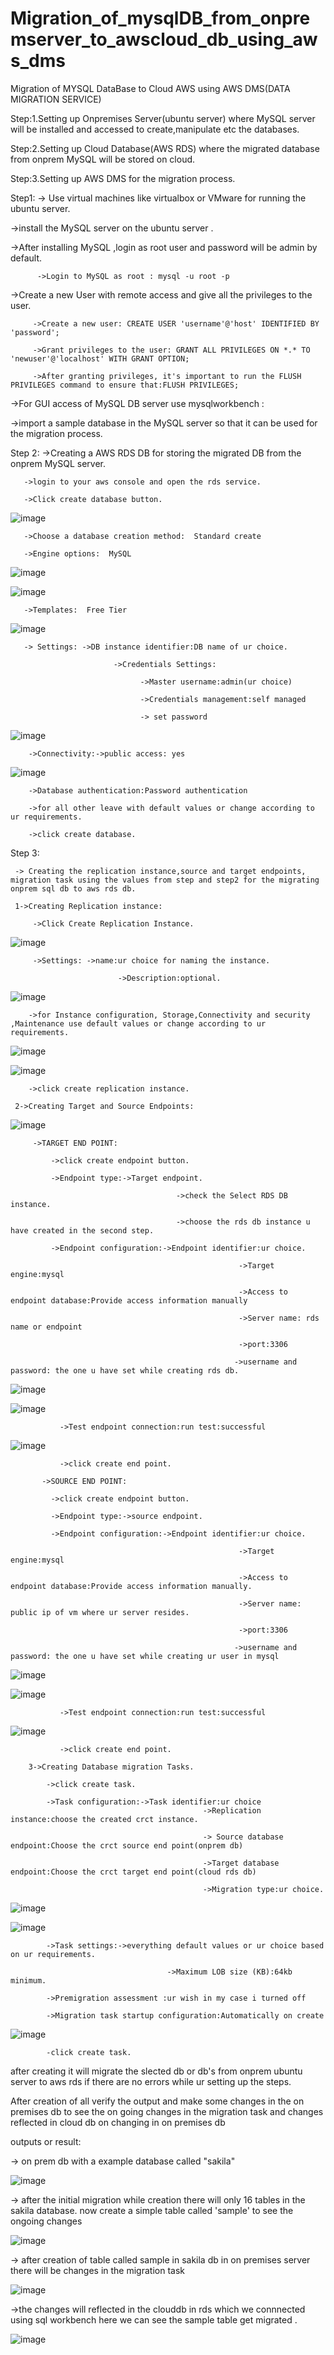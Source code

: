 # Migration_of_mysqlDB_from_onpremserver_to_awscloud_db_using_aws_dms

Migration of MYSQL DataBase to Cloud AWS using AWS DMS(DATA MIGRATION SERVICE)

Step:1.Setting up Onpremises Server(ubuntu server) where MySQL server will be installed and accessed to create,manipulate etc the databases.

Step:2.Setting up Cloud Database(AWS RDS) where the migrated database from onprem MySQL will be stored on cloud.

Step:3.Setting up AWS DMS for the migration process.

Step1:
  -> Use virtual machines like virtualbox or VMware for running the ubuntu server.
  
  ->install the MySQL server on the ubuntu server .
  
  ->After installing MySQL ,login as root user and password will be admin by default.
  
          ->Login to MySQL as root : mysql -u root -p

  ->Create a new User with remote access and give all the privileges to the user.
  
         ->Create a new user: CREATE USER 'username'@'host' IDENTIFIED BY 'password';
         
         ->Grant privileges to the user: GRANT ALL PRIVILEGES ON *.* TO 'newuser'@'localhost' WITH GRANT OPTION;
         
         ->After granting privileges, it's important to run the FLUSH PRIVILEGES command to ensure that:FLUSH PRIVILEGES;

  ->For GUI access of  MySQL DB server use mysqlworkbench :
  
  ->import a sample database in the MySQL server so that it can be used for the migration process.

Step 2:
   ->Creating a AWS RDS DB for storing the migrated DB from the onprem MySQL server.
   
       ->login to your aws console and open the rds service.
       
       ->Click create database button.
       
   ![image](https://github.com/user-attachments/assets/de80c9e7-7eaf-4750-a197-2cec20234256)
       
       ->Choose a database creation method:  Standard create
       
       ->Engine options:  MySQL
       
  ![image](https://github.com/user-attachments/assets/cc11f2d5-2f19-42ef-af01-3470f007b1c4)
       
![image](https://github.com/user-attachments/assets/6de6fc25-9b42-4228-89d4-fbf2666aa9b4)

       ->Templates:  Free Tier
       
![image](https://github.com/user-attachments/assets/189fcbd4-5a81-4fa9-87a3-fda11f52a0af)

       -> Settings: ->DB instance identifier:DB name of ur choice.
       
                           ->Credentials Settings:
                           
                                 ->Master username:admin(ur choice)
                                 
                                 ->Credentials management:self managed
                                 
                                 -> set password
                                 
![image](https://github.com/user-attachments/assets/311e7c3c-93c8-4210-9022-0056b26fabc0)

        ->Connectivity:->public access: yes
        
![image](https://github.com/user-attachments/assets/344de446-6bf4-445d-b16a-fba865082b50)

        ->Database authentication:Password authentication
        
        ->for all other leave with default values or change according to ur requirements.
        
        ->click create database.

Step 3:

     -> Creating the replication instance,source and target endpoints, migration task using the values from step and step2 for the migrating onprem sql db to aws rds db.

     1->Creating Replication instance:
     
         ->Click Create Replication Instance.
         
![image](https://github.com/user-attachments/assets/23c8faa9-0658-4a34-a1fb-a81f6883ec2d)

         ->Settings: ->name:ur choice for naming the instance.
         
                            ->Description:optional.
                            
![image](https://github.com/user-attachments/assets/4165de60-0bf6-448e-b52b-e6c836ac8357)

        ->for Instance configuration, Storage,Connectivity and security ,Maintenance use default values or change according to ur requirements.
        
![image](https://github.com/user-attachments/assets/d31ba73f-ae7b-436f-a472-0f2e2ac22077)

![image](https://github.com/user-attachments/assets/730e9d86-95e7-4a47-b6e9-104adcca3607)

        ->click create replication instance.
        
     2->Creating Target and Source Endpoints: 

![image](https://github.com/user-attachments/assets/a9c95be6-46f0-44a6-a803-ee5cae26d5dc)

         ->TARGET END POINT:
         
             ->click create endpoint button.
             
             ->Endpoint type:->Target endpoint.
             
                                         ->check the Select RDS DB instance.
                                         
                                         ->choose the rds db instance u have created in the second step.
                                         
             ->Endpoint configuration:->Endpoint identifier:ur choice.
             
                                                       ->Target engine:mysql
                                                       
                                                       ->Access to endpoint database:Provide access information manually
                                                       
                                                       ->Server name: rds name or endpoint
                                                       
                                                       ->port:3306
                                                       
                                                      ->username and password: the one u have set while creating rds db.
![image](https://github.com/user-attachments/assets/64db271f-4ffa-4340-b829-0b2714b09e52)

![image](https://github.com/user-attachments/assets/20ade540-b99e-446a-bf3f-53ca9ee4ea09)

               ->Test endpoint connection:run test:successful
               
![image](https://github.com/user-attachments/assets/0ef59eb8-b809-408c-907c-2ce38c79e7ea)
               
               ->click create end point.
           
           ->SOURCE END POINT:
           
             ->click create endpoint button.
             
             ->Endpoint type:->source endpoint.

             ->Endpoint configuration:->Endpoint identifier:ur choice.
             
                                                       ->Target engine:mysql
                                                       
                                                       ->Access to endpoint database:Provide access information manually.
                                                       
                                                       ->Server name: public ip of vm where ur server resides.
                                                       
                                                       ->port:3306
                                                       
                                                      ->username and password: the one u have set while creating ur user in mysql

  ![image](https://github.com/user-attachments/assets/e9ba58b9-839d-49b2-8f20-e8b7ae03d256)

  ![image](https://github.com/user-attachments/assets/48491bc1-0f17-44e7-9806-ca404020ca00)


               ->Test endpoint connection:run test:successful
![image](https://github.com/user-attachments/assets/8ba197e1-1944-4527-a76b-f869fd48a6a0)

               
               ->click create end point.

        3->Creating Database migration Tasks.
        
            ->click create task.
            
            ->Task configuration:->Task identifier:ur choice
                                               ->Replication instance:choose the created crct instance.
                                               
                                               -> Source database endpoint:Choose the crct source end point(onprem db) 
                                               
                                               ->Target database endpoint:Choose the crct target end point(cloud rds db) 
                                               
                                               ->Migration type:ur choice.
                                               
![image](https://github.com/user-attachments/assets/6ccab5c9-4946-44e5-91f3-487b287a08bb)

![image](https://github.com/user-attachments/assets/240355cc-f8e8-4bde-a4ef-801548e3a0ff)


            ->Task settings:->everything default values or ur choice based on ur requirements.
            
                                       ->Maximum LOB size (KB):64kb minimum.
                                       
            ->Premigration assessment :ur wish in my case i turned off
            
            ->Migration task startup configuration:Automatically on create

  ![image](https://github.com/user-attachments/assets/af1450df-05cc-454b-a62e-c4e36ee9b9d3)

            
            -click create task.

after creating it will migrate the slected db or db's from onprem ubuntu server to aws rds if there are no errors while ur setting up the steps.

After creation of all verify the output and make some changes in the on premises db to see the on going changes in the migration task and changes reflected in cloud db on changing in on premises db

outputs or result:

-> on prem db with a example database called "sakila"

![image](https://github.com/user-attachments/assets/9ce12fc5-5152-4621-b608-e7b42dfd8e6f)

-> after the initial migration while creation there will only 16 tables in the sakila database. now create a simple table called 'sample' to see the ongoing changes

![image](https://github.com/user-attachments/assets/3cfc8cb9-f001-46d2-94db-0980d98260b4)

-> after creation of table called sample in sakila db in on premises server there will be changes in the migration task

![image](https://github.com/user-attachments/assets/04cacffc-48e8-406f-881f-946003e94e1f)

->the changes will reflected in the clouddb in rds which we connnected using sql workbench here we can see the sample table get migrated .

![image](https://github.com/user-attachments/assets/045e9ab4-1ddf-4e9d-90e9-3a9d059f9604)






                                               

